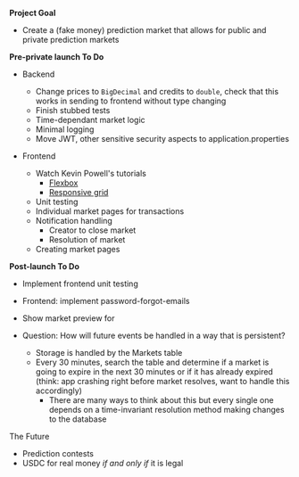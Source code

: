   **Project Goal**
- Create a (fake money) prediction market that allows for public and private prediction markets

**Pre-private launch To Do**
- Backend
  - Change prices to `BigDecimal` and credits to `double`, check that this works in sending to frontend without type changing
  - Finish stubbed tests
  - Time-dependant market logic
  - Minimal logging
  - Move JWT, other sensitive security aspects to application.properties 

- Frontend
  - Watch Kevin Powell's tutorials
    - [Flexbox](https://www.youtube.com/watch?v=hwbqquXww-U&list=PL4-IK0AVhVjMSb9c06AjRlTpvxL3otpUd&ab_channel=KevinPowell)
    - [Responsive grid](https://www.youtube.com/watch?v=sKFW3wek21Q&ab_channel=KevinPowell)
  - Unit testing
  - Individual market pages for transactions
  - Notification handling
    - Creator to close market
    - Resolution of market
  - Creating market pages

__Post-launch To Do__
- Implement frontend unit testing 
- Frontend: implement password-forgot-emails
- Show market preview for

- Question: How will future events be handled in a way that is persistent?
    - Storage is handled by the Markets table
    - Every 30 minutes, search the table and determine if a market is going to expire in the next 30 minutes or if it has already expired (think: app crashing right before market resolves, want to handle this accordingly)
        - There are many ways to think about this but every single one depends on a time-invariant resolution method making changes to the database
        
The Future
- Prediction contests
- USDC for real money _if and only if_ it is legal